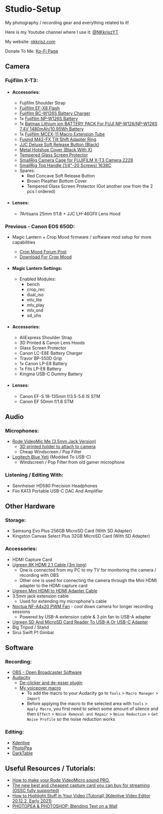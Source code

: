 # Studio-Setup
My photography / recording gear and everything related to it!

Here is my Youtube channel where I use it: [@NKkriszYT](https://www.youtube.com/@NKkriszYT)

My website: [nkkrisz.com](https://nkkrisz.com)

Donate To Me: [Ko-Fi Page](https://ko-fi.com/nkkrisz)

## Camera

### Fujifilm X-T3:

- #### Accessories:
  - Fujifilm Shoulder Strap
  - [Fujifilm EF-X8 Flash](https://www.fujifilm-x.com/en-us/products/accessories/ef-x8/)
  - [Fujifilm BC-W126S Battery Charger](https://www.fujifilm-x.com/en-us/products/accessories/bc-w126s/)
  - 1x [Fujifilm NP-W126S Battery](https://www.fujifilm-x.com/en-us/products/accessories/np-w126s/)
  - 1x [Batmax Lithium ion BATTERY PACK For FUJI NP-W126/NP-W126S 7.4V 1480mAh/10.95Wh Battery](https://www.aliexpress.com/item/32974068573.html)
  - 1x [Fujifilm MCEX-11 Macro Extension Tube](https://www.fujifilm-x.com/en-us/products/accessories/mcex-11/)
  - [Fusnid M42-FX Tilt Shift Adapter Ring](https://www.aliexpress.com/item/1005007916687392.html)
  - [JJC Deluxe Soft Release Button (Black)](https://www.aliexpress.com/item/1005008075275416.html)
  - [Metal Hotshoe Cover (Black With X)](https://www.aliexpress.com/item/1005005752733274.html)
  - [Tempered Glass Screen Protector](https://www.aliexpress.com/item/1005006391141315.html)
  - [SmallRig Camera Cage for FUJIFILM X-T3 Camera 2228](https://www.smallrig.com/smallrig-camera-cage-for-fujifilm-x-t3-2228.html)
  - [SmallRig Top Handle (1/4"-20 Screws) 1638C](https://www.smallrig.com/smallrig-top-handle-with-cold-shoe-1638c.html)
  - Spares:
    - Red Concave Soft Release Button
    - Brown Pleather Bottom Cover
    - Tempered Glass Screen Protector (Got another one from the 2 pcs I ordered)

- #### Lenses:
  - 7Artisans 25mm f/1.8 + JJC LH-46GFII Lens Hood
 
### Previous - Canon EOS 650D:
- Magic Lantern + Crop Mood firmware / software mod setup for more capabilities
  - [Crop Mood Forum Post](https://www.magiclantern.fm/forum/index.php?topic=26851)
  - [Download For Crop Mood](https://bitbucket.org/bilal_fakhouri/crop-mood-builds/downloads/)

- #### Magic Lantern Settings:
  - Enabled Modules:
    - bench
    - crop_rec
    - dual_iso
    - mlv_lite
    - mlv_play
    - mlv_snd
    - sd_uhs

- #### Accessories:
  - AliExpress Shoulder Strap
  - 3D Printed & Canon Lens Hoods
  - Glass Screen Protector
  - Canon LC-E8E Battery Charger
  - Travor BP-550D Grip
  - 1x Canon LP-E8 Battery
  - 1x Fits LP-E8 Battery
  - Kingma USB-C Dummy Battery

- #### Lenses:
  - Canon EF-S 18-135mm f/3.5-5.6 IS STM
  - Canon EF 50mm f/1.8 STM

## Audio

### Microphones:
- [Rode VideoMic Me (3.5mm Jack Version)](https://rode.com/en/microphones/mobile/videomic-me)
  - [3D printed holder to attach to camera](https://www.printables.com/model/298735-rode-videomic-me-hotshoe-coldshoe-adapter)
  - Cheap Windscreen / Pop Filter
- [Logitech Blue Yeti](https://www.logitechg.com/en-us/products/streaming-gear/yeti-premium-usb-microphone.988-000100.html) (Modded To USB-C)
  - Windscreen / Pop Filter from old gamer microphone

### Listening / Editing With:
- Sennheiser HD580 Precision Headphones
- Fiio KA13 Portable USB-C DAC And Amplifier

## Other Hardware

### Storage:
- Samsung Evo Plus 256GB MicroSD Card (With SD Adapter)
- Kingston Canvas Select Plus 32GB MicroSD Card (With SD Adapter)

### Accessories:
- HDMI Capture Card
- [Ugreen 8K HDMI 2.1 Cable (3m long)](https://eu.ugreen.com/products/ugreen-hdmi-2-1-cable?variant=40513535737939)
  - One is connected from my PC to my TV for monitoring the camera / recording with OBS
  - Other one is used for connecting the camera through the Mini HDMI adapter to the HDMI capture card
- [Ugreen Mini HDMI to HDMI Adapter Cable](https://eu.ugreen.com/products/4k-mini-hdmi-to-hdmi-cable?variant=40402410438739)
- 3.5mm jack extension cable
  - Used for extending my microphone's cable
- [Noctua NF-A4x20 PWM Fan](https://noctua.at/en/nf-a4x20-pwm) - cool down camera for longer recording sessions
  - Powered by USB-A extension cable & 3 pin fan to USB-A adapter
- [Ugreen SD And MicroSD Card Reader To USB-A Or USB-C Adapter](https://eu.ugreen.com/products/50706)
- Big Tripod / Stand
- Sirui Swift P1 Gimbal

## Software

### Recording:
- [OBS - Open Broadcaster Software](https://obsproject.com/)
- [Audacity](https://www.audacityteam.org/)
  - [De-clicker and de-esser plugin](https://audionyq.com/de-clicker-and-de-esser/)
  - [My voiceover macro](https://github.com/NKkrisz/Studio-Setup/blob/main/Audacity_Voiceover_Macro.txt)
    - To add the macro to your Audacity go to ```Tools``` > ```Macro Manager``` > ```Import```
    - Before applying the macro to the selected area with ```Tools``` > ```Apply Macro```, you first need to select some amount of silence and then ```Effect``` > ```Noise Removal and Repair``` > ```Noise Reduction``` > ```Get Noise Profile``` so the noise reduction works

### Editing:
- [Kdenlive](https://kdenlive.org/en/)
- [PhotoPea](https://www.photopea.com/)
- [DarkTable](https://www.darktable.org/)

## Useful Resources / Tutorials:
- [How to make your Rode VideoMicro sound PRO.](https://www.youtube.com/watch?v=jfB1VUMip80)
- [The new best and cheapest capture card you can buy for streaming (OSSC fully supported)](https://www.youtube.com/watch?v=Ts_Xnh3ZJaw)
- [How to Highlight Stuff in Your Video (Tutorial) (Kdenlive Video Editor 20.12.2, Early 2021)](https://youtu.be/LiBCssQWQEI?si=wrZVa97pSSUUv_E3)
- [PHOTOPEA & PHOTOSHOP: Blending Text on a Wall](https://youtu.be/wkUnhDO7NQ4?si=bNS2T67dmZOfoL7m)
